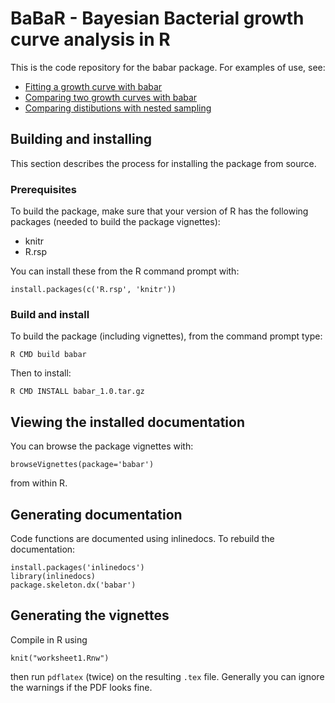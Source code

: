 # BaBaR - Bayesian Bacterial growth curve analysis in R

This is the code repository for the babar package. For examples of use, see:

* [Fitting a growth curve with babar ](http://cdn.rawgit.com/JIC-CSB/babar/master/babar/vignettes/worksheet1.pdf)
* [Comparing two growth curves with babar ](http://cdn.rawgit.com/JIC-CSB/babar/master/babar/vignettes/worksheet2.pdf)
* [Comparing distibutions with nested sampling](http://cdn.rawgit.com/JIC-CSB/babar/master/doc/comparing_distributions.html)

## Building and installing

This section describes the process for installing the package from source.

### Prerequisites

To build the package, make sure that your version of R has the following packages
(needed to build the package vignettes):

* knitr
* R.rsp

You can install these from the R command prompt with:

    install.packages(c('R.rsp', 'knitr'))

### Build and install

To build the package (including vignettes), from the command prompt type:

    R CMD build babar

Then to install:

    R CMD INSTALL babar_1.0.tar.gz

## Viewing the installed documentation

You can browse the package vignettes with:

    browseVignettes(package='babar')

from within R.

## Generating documentation

Code functions are documented using inlinedocs. To rebuild the documentation:

    install.packages('inlinedocs')
    library(inlinedocs)
    package.skeleton.dx('babar')

## Generating the vignettes

Compile in R using 

    knit("worksheet1.Rnw")

then run `pdflatex` (twice) on the resulting `.tex` file.
Generally you can ignore the warnings if the PDF looks fine.
